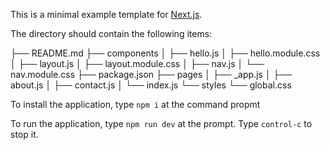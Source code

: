 This is a minimal example template for [Next.js](https://nextjs.org/).


The directory should contain the following items:


├── README.md
├── components
│   ├── hello.js
│   ├── hello.module.css
│   ├── layout.js
│   ├── layout.module.css
│   ├── nav.js
│   └── nav.module.css
├── package.json
├── pages
│   ├── _app.js
│   ├── about.js
│   ├── contact.js
│   └── index.js
└── styles
    └── global.css


To install the application, type `npm i` at the command propmt

To run the application, type `npm run dev` at the prompt. Type `control-c` to stop it.

